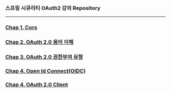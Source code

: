 ### 스프링 시큐리티 OAuth2 강의 Repository

------

### [Chap 1. Cors](https://github.com/keepbang/spring-security-oauth2/blob/main/chap1.md)
### [Chap 2. OAuth 2.0 용어 이해](https://github.com/keepbang/spring-security-oauth2/blob/main/chap2.md)
### [Chap 3. OAuth 2.0 권한부여 유형](https://github.com/keepbang/spring-security-oauth2/blob/main/chap3.md)
### [Chap 4. Open Id Connect(OIDC)](https://github.com/keepbang/spring-security-oauth2/blob/main/chap4.md)
### [Chap 4. OAuth 2.0 Client](https://github.com/keepbang/spring-security-oauth2/blob/main/chap5.md)

